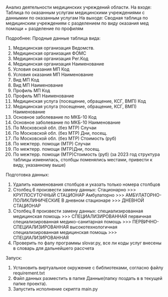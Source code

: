 Анализ деятельности медицинских учреждений области.
На входе:
Таблица по оказанным услугам медицинскими учреждениями с даннымии по оказанным услугам
На выходе:
Сводная таблица по медицинским учреждениям с разделением по виду оказания мед помощи + разделение по профилям

Подробнее:
Продные данные таблица вида:
1. Медицинская организация Ведомств.
2. Медицинская организация ФОМС	
3. Медицинская организация Рег.Код	
4. Медицинская организация Наименование
5. Условия оказания МП	Код
6. Условия оказания МП Наименование
7. Вид МП	Код
8. Вид МП Наименование
9. Профиль МП	Код
10. Профиль МП Наименование
11. Медицинская услуга (посещение, обращение, КСГ, ВМП)	Код
12. Медицинская услуга (посещение, обращение, КСГ, ВМП) Наименование
13. Основное заболевание по МКБ-10 Код
14. Основное заболевание по МКБ-10 Наименование
15. По Московской обл. (без МТР) Случаи
16. По Московской обл. (без МТР) Дни, посещ.
17. По Московской обл. (без МТР) Стоимость (руб)
18. По межтерр. помощи (МТР) Случаи
19. По межтерр. помощи (МТР)Дни, посещ.
20. По межтерр. помощи (МТР)Стоимость (руб)
(за 2023 год структура таблицы изменилась, столбцы поменялись местами, привести к виду, указанному выше)

Подготовка данных:
1. Удалить наименования столбцов и указать только номера столбцов
2. Столбец 6 произвести замену данных:
   Стационарно >>> КРУГЛОСУТОЧНЫЙ СТАЦИОНАР
   Амбулаторно >>> АМБУЛАТОРНО-ПОЛИКЛИНИЧЕСКИЕ
   В дневном стационаре >>> ДНЕВНОЙ СТАЦИОНАР
3. Столбец 8 произвести замену данных:
   специализированная медицинская помощь >>> СПЕЦИАЛИЗИРОВАННАЯ
   первичная специализированная медико-санитарная помощь >>> ПЕРВИЧНО-СПЕЦИАЛИЗИРОВАННАЯ
   высокотехнологичная специализированная медицинская помощь >>> СПЕЦИАЛИЗИРОВАННАЯ
4. Проверить по фалу программы slovar.py, все ли коды услуг внесены в словарь для дальнейшего рассчета

Запуск:
1. Установить виртуальное окружение с библиотеками, согласно файлу requirement.txt
2. Файл данных разместить в папке Данные(папку поздать в в текущей папке проекта).
3. Запустить исполнение скрипта main.py
   


